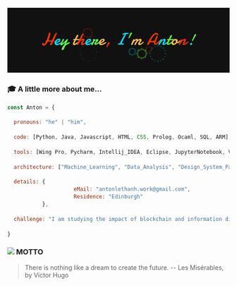 ![Intro](https://github.com/antonlethanh/assets/blob/main/Profile.gif)

### :mortar_board: A little more about me...  

```javascript
const Anton = {
  
  pronouns: "he" | "him",
  
  code: [Python, Java, Javascript, HTML, CSS, Prolog, Ocaml, SQL, ARM],
  
  tools: [Wing Pro, Pycharm, Intellij_IDEA, Eclipse, JupyterNotebook, VMware, Git, Photoshop],
  
  architecture: ["Machine_Learning", "Data_Analysis", "Design_System_Pattern"],
  
  details: {
                     eMail: "antonlethanh.work@gmail.com",
                     Residence: "Edinburgh"
           },
  
  challenge: "I am studying the impact of blockchain and information digitization"

}
```

### <img src="https://media.giphy.com/media/Sr39aq5iQNkUTiZ6ZY/giphy.gif" width="30"> MOTTO 

> There is nothing like a dream to create the future.  -- Les Misérables, by Victor Hugo
